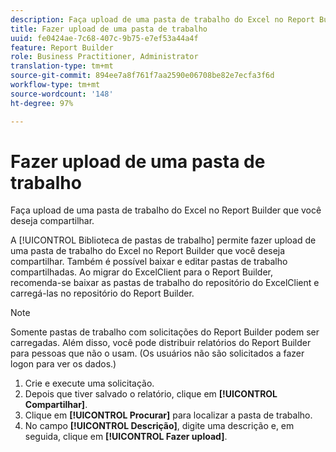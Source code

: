 ```yaml
---
description: Faça upload de uma pasta de trabalho do Excel no Report Builder que você deseja compartilhar.
title: Fazer upload de uma pasta de trabalho
uuid: fe0424ae-7c68-407c-9b75-e7ef53a44a4f
feature: Report Builder
role: Business Practitioner, Administrator
translation-type: tm+mt
source-git-commit: 894ee7a8f761f7aa2590e06708be82e7ecfa3f6d
workflow-type: tm+mt
source-wordcount: '148'
ht-degree: 97%

---
```



# Fazer upload de uma pasta de trabalho

Faça upload de uma pasta de trabalho do Excel no Report Builder que você deseja compartilhar.

A [!UICONTROL Biblioteca de pastas de trabalho] permite fazer upload de uma pasta de trabalho do Excel no Report Builder que você deseja compartilhar. Também é possível baixar e editar pastas de trabalho compartilhadas. Ao migrar do ExcelClient para o Report Builder, recomenda-se baixar as pastas de trabalho do repositório do ExcelClient e carregá-las no repositório do Report Builder.

>[!NOTE]
>
>Somente pastas de trabalho com solicitações do Report Builder podem ser carregadas. Além disso, você pode distribuir relatórios do Report Builder para pessoas que não o usam. (Os usuários não são solicitados a fazer logon para ver os dados.)

1. Crie e execute uma solicitação.
1. Depois que tiver salvado o relatório, clique em **[!UICONTROL Compartilhar]**.
1. Clique em **[!UICONTROL Procurar]** para localizar a pasta de trabalho.
1. No campo **[!UICONTROL Descrição]**, digite uma descrição e, em seguida, clique em **[!UICONTROL Fazer upload]**.
